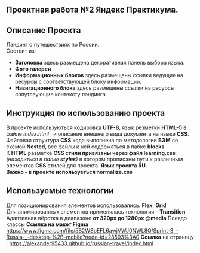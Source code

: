 ## Проектная работа №2 Яндекс Практикума.


## Описание Проекта
Лэндинг о путешествиях по России.  
Состоит из:
- **Заголовка** здесь размещена декоративная панель выбора языка.  
- **Фото галереи** 
- **Информационных блоков** здесь размещены ссылки ведущие на ресурсы с соответствующей блоку информации. 
- **Навигационного блока** здесь размещены ссылки на ресурсы сопутсвующие контексту лэндинга.
## Инструкция по использованию проекта
В проекте используються кодировка **UTF-8**, язык резметки **HTML-5** в файле *index.html* , и описание внешнего вида документа на языке **CSS**.  
Файловая структура **CSS** кода выполнена по методологии **БЭМ** со схемой **Nested**, все файлы к ней содержаться в пабке **blocks**.   
К **HTML** разметке **CSS стили привязаны через файл learning.css** *(находиться в папке **styles**)* в котором прописаны пути к 
различным элементов **CSS** стилей для проекта. 
**Язык проекта RU.**  
**Важно - в проекте используеться normalize.css**  
## Используемые технологии
Для позиционирования элементов использовались: **Flex**, **Grid**      
Для анимированных элементов применялась технология - **Transition**    
Адаптивная вёрстка в диапазоне **от 320px до 1280px @media**
Псевдо классы
**Ссылка на макет Figma** https://www.figma.com/file/5S2WSbEFL6awjVWJ0NWL8Q/Sprint-3_-Russia-_-desktop-%2B-mobile?node-id=28503%3A0
**Ссылка** на страницу : https://alexander95433.github.io/russian-travel/index.html




